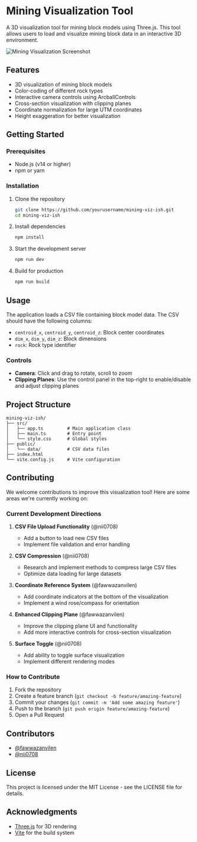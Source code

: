 # Mining Visualization Tool

A 3D visualization tool for mining block models using Three.js. This tool allows users to load and visualize mining block data in an interactive 3D environment.

![Mining Visualization Screenshot](https://via.placeholder.com/800x400?text=Mining+Visualization+Screenshot)

## Features

- 3D visualization of mining block models
- Color-coding of different rock types
- Interactive camera controls using ArcballControls
- Cross-section visualization with clipping planes
- Coordinate normalization for large UTM coordinates
- Height exaggeration for better visualization

## Getting Started

### Prerequisites

- Node.js (v14 or higher)
- npm or yarn

### Installation

1. Clone the repository
   ```bash
   git clone https://github.com/yourusername/mining-viz-ish.git
   cd mining-viz-ish
   ```

2. Install dependencies
   ```bash
   npm install
   ```

3. Start the development server
   ```bash
   npm run dev
   ```

4. Build for production
   ```bash
   npm run build
   ```

## Usage

The application loads a CSV file containing block model data. The CSV should have the following columns:
- `centroid_x`, `centroid_y`, `centroid_z`: Block center coordinates
- `dim_x`, `dim_y`, `dim_z`: Block dimensions
- `rock`: Rock type identifier

### Controls

- **Camera**: Click and drag to rotate, scroll to zoom
- **Clipping Planes**: Use the control panel in the top-right to enable/disable and adjust clipping planes

## Project Structure

```
mining-viz-ish/
├── src/
│   ├── app.ts         # Main application class
│   ├── main.ts        # Entry point
│   └── style.css      # Global styles
├── public/
│   └── data/          # CSV data files
├── index.html
└── vite.config.js     # Vite configuration
```

## Contributing

We welcome contributions to improve this visualization tool! Here are some areas we're currently working on:

### Current Development Directions

1. **CSV File Upload Functionality** (@nii0708)
   - Add a button to load new CSV files
   - Implement file validation and error handling

2. **CSV Compression** (@nii0708)
   - Research and implement methods to compress large CSV files
   - Optimize data loading for large datasets

3. **Coordinate Reference System** (@fawwazanvilen)
   - Add coordinate indicators at the bottom of the visualization
   - Implement a wind rose/compass for orientation

4. **Enhanced Clipping Plane** (@fawwazanvilen)
   - Improve the clipping plane UI and functionality
   - Add more interactive controls for cross-section visualization

5. **Surface Toggle** (@nii0708)
   - Add ability to toggle surface visualization
   - Implement different rendering modes

### How to Contribute

1. Fork the repository
2. Create a feature branch (`git checkout -b feature/amazing-feature`)
3. Commit your changes (`git commit -m 'Add some amazing feature'`)
4. Push to the branch (`git push origin feature/amazing-feature`)
5. Open a Pull Request

## Contributors

- [@fawwazanvilen](https://github.com/fawwazanvilen)
- [@nii0708](https://github.com/nii0708)

## License

This project is licensed under the MIT License - see the LICENSE file for details.

## Acknowledgments

- [Three.js](https://threejs.org/) for 3D rendering
- [Vite](https://vitejs.dev/) for the build system
